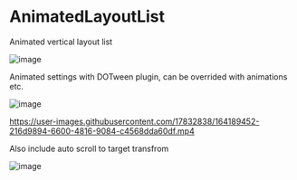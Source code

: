 # AnimatedLayoutList

Animated vertical layout list

![image](https://user-images.githubusercontent.com/17832838/164189543-be2a3132-bc1f-4dd9-9ad8-ac090b760dc7.png)

Animated settings with DOTween plugin, can be overrided with animations etc.

![image](https://user-images.githubusercontent.com/17832838/164189926-2030b92f-bd0e-479b-beff-428a05fac8d4.png)

https://user-images.githubusercontent.com/17832838/164189452-216d9894-6600-4816-9084-c4568dda60df.mp4

Also include auto scroll to target transfrom

![image](https://user-images.githubusercontent.com/17832838/164189624-a5d4dbd9-2c0d-4d28-b780-4d1f7a497a86.png)


